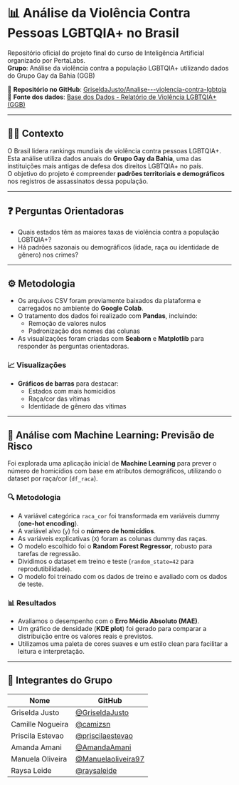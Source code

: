 # 📊 Análise da Violência Contra Pessoas LGBTQIA+ no Brasil

Repositório oficial do projeto final do curso de Inteligência Artificial organizado por PertaLabs.  
**Grupo**: Análise da violência contra a população LGBTQIA+ utilizando dados do Grupo Gay da Bahia (GGB)

🔗 **Repositório no GitHub**: [GriseldaJusto/Analise---violencia-contra-lgbtqia](https://github.com/GriseldaJusto/Analise---violencia-contra-lgbtqia)  
📄 **Fonte dos dados**: [Base dos Dados - Relatório de Violência LGBTQIA+ (GGB)](https://basedosdados.org/)

---

## 🏳️‍🌈 Contexto

O Brasil lidera rankings mundiais de violência contra pessoas LGBTQIA+.  
Esta análise utiliza dados anuais do **Grupo Gay da Bahia**, uma das instituições mais antigas de defesa dos direitos LGBTQIA+ no país.  
O objetivo do projeto é compreender **padrões territoriais e demográficos** nos registros de assassinatos dessa população.

---

## ❓ Perguntas Orientadoras

- Quais estados têm as maiores taxas de violência contra a população LGBTQIA+?
- Há padrões sazonais ou demográficos (idade, raça ou identidade de gênero) nos crimes?

---

## ⚙️ Metodologia

- Os arquivos CSV foram previamente baixados da plataforma e carregados no ambiente do **Google Colab**.
- O tratamento dos dados foi realizado com **Pandas**, incluindo:
  - Remoção de valores nulos
  - Padronização dos nomes das colunas
- As visualizações foram criadas com **Seaborn** e **Matplotlib** para responder às perguntas orientadoras.

### 📈 Visualizações

- **Gráficos de barras** para destacar:
  - Estados com mais homicídios
  - Raça/cor das vítimas
  - Identidade de gênero das vítimas

---

## 🤖 Análise com Machine Learning: Previsão de Risco

Foi explorada uma aplicação inicial de **Machine Learning** para prever o número de homicídios com base em atributos demográficos, utilizando o dataset por raça/cor (`df_raca`).

### 🔍 Metodologia

- A variável categórica `raca_cor` foi transformada em variáveis dummy (**one-hot encoding**).
- A variável alvo (`y`) foi o **número de homicídios**.
- As variáveis explicativas (`X`) foram as colunas dummy das raças.
- O modelo escolhido foi o **Random Forest Regressor**, robusto para tarefas de regressão.
- Dividimos o dataset em treino e teste (`random_state=42` para reprodutibilidade).
- O modelo foi treinado com os dados de treino e avaliado com os dados de teste.

### 📊 Resultados

- Avaliamos o desempenho com o **Erro Médio Absoluto (MAE)**.
- Um gráfico de densidade (**KDE plot**) foi gerado para comparar a distribuição entre os valores reais e previstos.
- Utilizamos uma paleta de cores suaves e um estilo clean para facilitar a leitura e interpretação.

---

## 👥 Integrantes do Grupo

| Nome              | GitHub                        |
|-------------------|-------------------------------|
| Griselda Justo    | [@GriseldaJusto](https://github.com/GriseldaJusto)         |
| Camille Nogueira  | [@camizsn](https://github.com/camizsn)                     |
| Priscila Estevao  | [@priscilaestevao](https://github.com/priscilaestevao)     |
| Amanda Amani      | [@AmandaAmani](https://github.com/AmandaAmani)             |
| Manuela Oliveira  | [@Manuelaoliveira97](https://github.com/Manuelaoliveira97) |
| Raysa Leide       | [@raysaleide](https://github.com/raysaleide)               |
